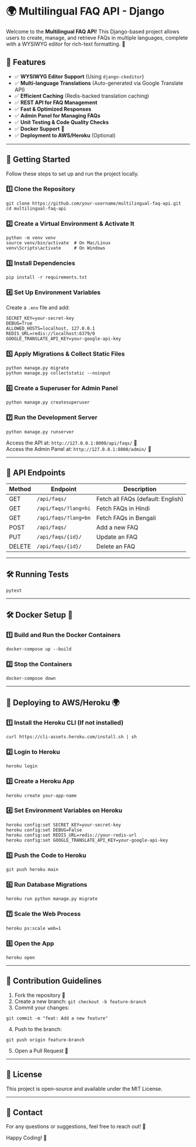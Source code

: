 # 🌍 Multilingual FAQ API - Django

Welcome to the **Multilingual FAQ API**! This Django-based project allows users to create, manage, and retrieve FAQs in multiple languages, complete with a WYSIWYG editor for rich-text formatting. 🚀

## 📌 Features
- ✅ **WYSIWYG Editor Support** (Using `django-ckeditor`)
- ✅ **Multi-language Translations** (Auto-generated via Google Translate API)
- ✅ **Efficient Caching** (Redis-backed translation caching)
- ✅ **REST API for FAQ Management**
- ✅ **Fast & Optimized Responses**
- ✅ **Admin Panel for Managing FAQs**
- ✅ **Unit Testing & Code Quality Checks**
- ✅ **Docker Support** 🐳
- ✅ **Deployment to AWS/Heroku** (Optional)

---

## 🚀 Getting Started
Follow these steps to set up and run the project locally.

### 1️⃣ Clone the Repository
```
git clone https://github.com/your-username/multilingual-faq-api.git
cd multilingual-faq-api
```

### 2️⃣ Create a Virtual Environment & Activate It
```
python -m venv venv
source venv/bin/activate  # On Mac/Linux
venv\Scripts\activate     # On Windows
```

### 3️⃣ Install Dependencies
```
pip install -r requirements.txt
```

### 4️⃣ Set Up Environment Variables
Create a `.env` file and add:
```
SECRET_KEY=your-secret-key
DEBUG=True
ALLOWED_HOSTS=localhost, 127.0.0.1
REDIS_URL=redis://localhost:6379/0
GOOGLE_TRANSLATE_API_KEY=your-google-api-key
```

### 5️⃣ Apply Migrations & Collect Static Files
```
python manage.py migrate
python manage.py collectstatic --noinput
```

### 6️⃣ Create a Superuser for Admin Panel
```
python manage.py createsuperuser
```

### 7️⃣ Run the Development Server
```
python manage.py runserver
```
Access the API at: `http://127.0.0.1:8000/api/faqs/` 📌  
Access the Admin Panel at: `http://127.0.0.1:8000/admin/` 🔑

---

## 📡 API Endpoints
| Method | Endpoint | Description |
|--------|---------|-------------|
| GET | `/api/faqs/` | Fetch all FAQs (default: English) |
| GET | `/api/faqs/?lang=hi` | Fetch FAQs in Hindi |
| GET | `/api/faqs/?lang=bn` | Fetch FAQs in Bengali |
| POST | `/api/faqs/` | Add a new FAQ |
| PUT | `/api/faqs/{id}/` | Update an FAQ |
| DELETE | `/api/faqs/{id}/` | Delete an FAQ |

---

## 🛠️ Running Tests
```
pytest
```

---

## 🛠️ Docker Setup 🐳

### 1️⃣ Build and Run the Docker Containers
```
docker-compose up --build
```

### 2️⃣ Stop the Containers
```
docker-compose down
```

---

## 🚀 Deploying to AWS/Heroku 🌍

### 1️⃣ Install the Heroku CLI (If not installed)
```
curl https://cli-assets.heroku.com/install.sh | sh
```

### 2️⃣ Login to Heroku
```
heroku login
```

### 3️⃣ Create a Heroku App
```
heroku create your-app-name
```

### 4️⃣ Set Environment Variables on Heroku
```
heroku config:set SECRET_KEY=your-secret-key
heroku config:set DEBUG=False
heroku config:set REDIS_URL=redis://your-redis-url
heroku config:set GOOGLE_TRANSLATE_API_KEY=your-google-api-key
```

### 5️⃣ Push the Code to Heroku
```
git push heroku main
```

### 6️⃣ Run Database Migrations
```
heroku run python manage.py migrate
```

### 7️⃣ Scale the Web Process
```
heroku ps:scale web=1
```

### 8️⃣ Open the App
```
heroku open
```

---

## 📜 Contribution Guidelines
1. Fork the repository 🍴
2. Create a new branch: `git checkout -b feature-branch`
3. Commit your changes:
```
git commit -m "feat: Add a new feature"
```
4. Push to the branch:
```
git push origin feature-branch
```
5. Open a Pull Request 🎉

---

## 📄 License
This project is open-source and available under the MIT License.

---

## 🔗 Contact
For any questions or suggestions, feel free to reach out! 📩

Happy Coding! 🚀

